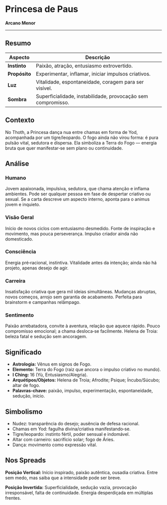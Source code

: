 # Princesa de Paus

**Arcano Menor**

---

## Resumo

| Aspecto | Descrição |
|---------|-----------|
| **Instinto** | Paixão, atração, entusiasmo extrovertido. |
| **Propósito** | Experimentar, inflamar, iniciar impulsos criativos. |
| **Luz** | Vitalidade, espontaneidade, coragem para ser visível. |
| **Sombra** | Superficialidade, instabilidade, provocação sem compromisso. |

## Contexto

No Thoth, a Princesa dança nua entre chamas em forma de Yod, acompanhada por um tigre/leopardo. O fogo ainda não virou forma: é pura pulsão vital, sedutora e dispersa. Ela simboliza a Terra do Fogo — energia bruta que quer manifestar‑se sem plano ou continuidade.

## Análise

### Humano

Jovem apaixonada, impulsiva, sedutora, que chama atenção e inflama ambientes. Pode ser qualquer pessoa em fase de despertar criativo ou sexual. Se a carta descreve um aspecto interno, aponta para o animus jovem e inquieto.

### Visão Geral

Início de novos ciclos com entusiasmo desmedido. Fonte de inspiração e movimento, mas pouca perseverança. Impulso criador ainda não domesticado.

### Consciência

Energia pré‑racional, instintiva. Vitalidade antes da intenção; ainda não há projeto, apenas desejo de agir.

### Carreira

Insatisfação criativa que gera mil ideias simultâneas. Mudanças abruptas, novos começos, arrojo sem garantia de acabamento. Perfeita para brainstorm e campanhas relâmpago.

### Sentimento

Paixão arrebatadora, convite à aventura, relação que aquece rápido. Pouco compromisso emocional; a chama desloca‑se facilmente. Helena de Troia: beleza fatal e sedução sem ancoragem.

## Significado

- **Astrologia:** Vênus em signos de Fogo.
- **Elemento:** Terra do Fogo (raiz que ancora o impulso criativo no mundo).
- **I Ching:** 16 (Yù, Entusiasmo/Alegria).
- **Arquétipos/Objetos:** Helena de Troia; Afrodite; Psique; Íncubo/Súcubo; altar de fogo.
- **Palavras‑chave:** paixão, impulso, experimentação, espontaneidade, sedução, início.

## Simbolismo

- Nudez: transparência do desejo; ausência de defesa racional.
- Chamas em Yod: fagulha divina/criativa manifestando‑se.
- Tigre/leopardo: instinto fértil, poder sensual e indomável.
- Altar com carneiro: sacrifício solar; fogo de Áries.
- Dança: movimento como expressão vital.

## Nos Spreads

**Posição Vertical:** Início inspirado, paixão autêntica, ousadia criativa. Entre sem medo, mas saiba que a intensidade pode ser breve.

**Posição Invertida:** Superficialidade, sedução vazia, provocação irresponsável, falta de continuidade. Energia desperdiçada em múltiplas frentes.
